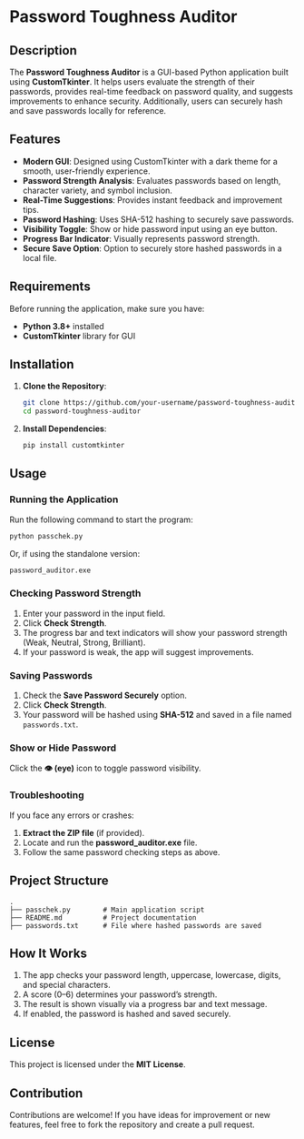 # Password Toughness Auditor

## Description

The **Password Toughness Auditor** is a GUI-based Python application built using **CustomTkinter**. It helps users evaluate the strength of their passwords, provides real-time feedback on password quality, and suggests improvements to enhance security. Additionally, users can securely hash and save passwords locally for reference.

## Features

* **Modern GUI**: Designed using CustomTkinter with a dark theme for a smooth, user-friendly experience.
* **Password Strength Analysis**: Evaluates passwords based on length, character variety, and symbol inclusion.
* **Real-Time Suggestions**: Provides instant feedback and improvement tips.
* **Password Hashing**: Uses SHA-512 hashing to securely save passwords.
* **Visibility Toggle**: Show or hide password input using an eye button.
* **Progress Bar Indicator**: Visually represents password strength.
* **Secure Save Option**: Option to securely store hashed passwords in a local file.

## Requirements

Before running the application, make sure you have:

* **Python 3.8+** installed
* **CustomTkinter** library for GUI

## Installation

1. **Clone the Repository**:

   ```bash
   git clone https://github.com/your-username/password-toughness-auditor.git
   cd password-toughness-auditor
   ```

2. **Install Dependencies**:

   ```bash
   pip install customtkinter
   ```

## Usage

### Running the Application

Run the following command to start the program:

```bash
python passchek.py
```

Or, if using the standalone version:

```bash
password_auditor.exe
```

### Checking Password Strength

1. Enter your password in the input field.
2. Click **Check Strength**.
3. The progress bar and text indicators will show your password strength (Weak, Neutral, Strong, Brilliant).
4. If your password is weak, the app will suggest improvements.

### Saving Passwords

1. Check the **Save Password Securely** option.
2. Click **Check Strength**.
3. Your password will be hashed using **SHA-512** and saved in a file named `passwords.txt`.

### Show or Hide Password

Click the **👁 (eye)** icon to toggle password visibility.

### Troubleshooting

If you face any errors or crashes:

1. **Extract the ZIP file** (if provided).
2. Locate and run the **password_auditor.exe** file.
3. Follow the same password checking steps as above.

## Project Structure

```
.
├── passchek.py        # Main application script
├── README.md          # Project documentation
├── passwords.txt      # File where hashed passwords are saved
```

## How It Works

1. The app checks your password length, uppercase, lowercase, digits, and special characters.
2. A score (0–6) determines your password’s strength.
3. The result is shown visually via a progress bar and text message.
4. If enabled, the password is hashed and saved securely.

## License

This project is licensed under the **MIT License**.

## Contribution

Contributions are welcome! If you have ideas for improvement or new features, feel free to fork the repository and create a pull request.
